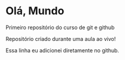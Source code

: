 # Olá, Mundo
 Primeiro repositório do curso de git e github

Repositório criado durante uma aula ao vivo!

Essa linha eu adicionei diretamente no github.
